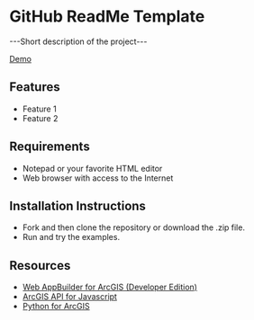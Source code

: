 # GitHub ReadMe Template

---Short description of the project---

[Demo](http://URLTODEMO)


## Features

* Feature 1
* Feature 2


## Requirements

* Notepad or your favorite HTML editor
* Web browser with access to the Internet


## Installation Instructions

* Fork and then clone the repository or download the .zip file. 
* Run and try the examples.


## Resources

* [Web AppBuilder for ArcGIS (Developer Edition)](https://developers.arcgis.com/web-appbuilder)
* [ArcGIS API for Javascript](https://developers.arcgis.com/en/javascript)
* [Python for ArcGIS](http://resources.arcgis.com/en/communities/python)
